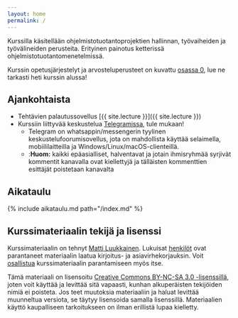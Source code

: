 ```yaml
---
layout: home
permalink: /
---
```


Kurssilla käsitellään ohjelmistotuotantoprojektien hallinnan, työvaiheiden ja työvälineiden perusteita. Erityinen
painotus ketterissä ohjelmistotuotantomenetelmissä.

Kurssin opetusjärjestelyt ja arvosteluperusteet on kuvattu [osassa 0](/osa0), lue ne tarkasti heti kurssin alussa!

## Ajankohtaista

- Tehtävien palautussovellus [{{ site.lecture }}]({{ site.lecture }})
- Kurssiin liittyvää keskustelua [Telegramissa](https://telegram.me/ohjelmistotuotanto), tule mukaan!
  - Telegram on whatsappin/messengerin tyylinen keskustelufoorumisovellus, jota on mahdollista käyttää selaimella, mobiililaitteilla ja Windows/Linux/macOS-clienteillä. 
  - :**Huom:** kaikki epäasialliset, halventavat ja jotain ihmisryhmää syrjivät kommentit kanavalla ovat kiellettyjä ja tälläisten kommenttien esittäjät poistetaan kanavalta

## Aikataulu

{% include aikataulu.md path="/index.md" %}

## Kurssimateriaalin tekijä ja lisenssi

Kurssimateriaalin on tehnyt <a href='https://github.com/mluukkai'>Matti Luukkainen</a>. Lukuisat <a href='https://github.com/ohjelmistotuotanto-hy/ohjelmistotuotanto-hy.github.io/graphs/contributors'>henkilöt</a> ovat parantaneet materiaalin laatua kirjoitus- ja asiavirhekorjauksin. Voit
<a href='/osa0#typoja-materiaalissa'>osallistua</a> kurssimateriaalin parantamiseen myös itse.

Tämä materiaali on lisensoitu <a rel="license" href="http://creativecommons.org/licenses/by-nc-sa/3.0/">Creative Commons BY-NC-SA 3.0 -lisenssillä</a>, joten voit käyttää ja levittää sitä vapaasti, kunhan alkuperäisten tekijöiden nimiä ei poisteta. Jos teet muutoksia materiaaliin ja haluat levittää muunneltua versiota, se täytyy lisensoida samalla lisenssillä. Materiaalien käyttö kaupalliseen tarkoitukseen on ilman erillistä lupaa kielletty. 